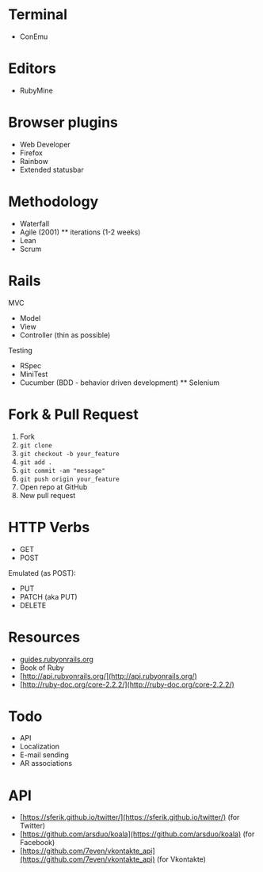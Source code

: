 # Terminal

* ConEmu

# Editors

* RubyMine

# Browser plugins

* Web Developer
* Firefox
* Rainbow
* Extended statusbar

# Methodology

* Waterfall
* Agile (2001)
** iterations (1-2 weeks)
* Lean
* Scrum

# Rails

MVC

* Model
* View
* Controller (thin as possible)

Testing

* RSpec
* MiniTest
* Cucumber (BDD - behavior driven development)
** Selenium

# Fork & Pull Request

1. Fork
2. `git clone`
3. `git checkout -b your_feature`
4. `git add .`
5. `git commit -am "message"`
6. `git push origin your_feature`
7. Open repo at GitHub
8. New pull request

# HTTP Verbs

* GET
* POST

Emulated (as POST):

* PUT
* PATCH (aka PUT)
* DELETE

# Resources

* [guides.rubyonrails.org](guides.rubyonrails.org)
* Book of Ruby
* [http://api.rubyonrails.org/](http://api.rubyonrails.org/)
* [http://ruby-doc.org/core-2.2.2/](http://ruby-doc.org/core-2.2.2/)

# Todo

* API
* Localization
* E-mail sending
* AR associations

# API

* [https://sferik.github.io/twitter/](https://sferik.github.io/twitter/) (for Twitter)
* [https://github.com/arsduo/koala](https://github.com/arsduo/koala) (for Facebook)
* [https://github.com/7even/vkontakte_api](https://github.com/7even/vkontakte_api) (for Vkontakte)